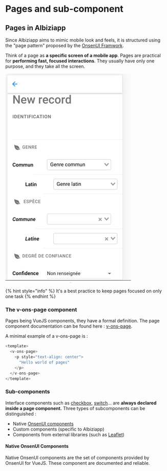 # Pages and sub-component

## Pages in Albiziapp 

Since Albiziapp aims to mimic mobile look and feels, it is structured using the "page pattern" proposed by the [OnsenUI Framwork](https://onsen.io/v2/api/vue/).

Think of a page as **a specific screen of a mobile app**. Pages are practical for **performing fast, focused interactions**. They usually have only one purpose, and they take all the screen. 

![A page for entering record](../../.gitbook/assets/image%20%288%29.png)

{% hint style="info" %}
It's a best practice to keep pages focused on only one task
{% endhint %}

###  The v-ons-page component

Pages being VueJS components, they have a formal definition. The page component documentation can be found here : [v-ons-page](https://onsen.io/v2/api/vue/v-ons-page.html).    

A minimal example of a v-ons-page is :

```javascript
<template>
  <v-ons-page>
    <p style="text-align: center">
      "Hello world of pages"
    </p>
  </v-ons-page>
</template>

```

### Sub-components

Interface components such as [checkbox](https://onsen.io/v2/api/vue/v-ons-checkbox.html), [switch](https://onsen.io/v2/api/vue/v-ons-switch.html)... are **always declared inside a page component.** Three types of subcomponents can be distinguished :

* Native [OnsenUI components](https://onsen.io/v2/api/vue/)
* Custom components \(specific to Albiziapp\)
* Components from external libraries \(such as [Leaflet](https://leafletjs.com/)\)

#### Native OnsenUI Components

Native OnsenUI components are the set of components provided by OnsenUI for VueJS. These component are documented and reliable.



 

